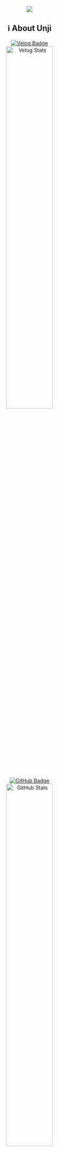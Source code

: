 <div align="center">
  <img src="https://capsule-render.vercel.app/api?type=Venom&color=ffb6c1&height=300&section=header&text=FE%20Developer&desc=✨언지의%20끄적%20기록✨&fontSize=20&fontAlignY=40&descAlignY=60&textColor=000000">
</div>

<div align="center">
  <h2>ℹ️ About Unji</h2>
  
  <!-- Velog -->
  <a href="https://velog.io/frozen_land" target="_blank">
    <img src="https://img.shields.io/badge/Velog-20C997?style=for-the-badge&logo=Velog&logoColor=white" alt="Velog Badge">
  </a>
  <div align="center">
    <a href="https://velog.io/@frozen_land">
      <img width="50%" src="https://velog-readme-stats.vercel.app/api?name=frozen_land&color=dark" alt="Velog Stats">
    </a>
  </div>
  <br>
  <!-- GitHub -->
  <a href="https://github.com/wkddnjswl7" target="_blank">
    <img src="https://img.shields.io/badge/GitHub-181717?style=for-the-badge&logo=GitHub&logoColor=white" alt="GitHub Badge">
  </a>
  <div align="center">
    <img width="50%" src="https://github-readme-stats.vercel.app/api?username=wkddnjswl7&theme=swift&show_icons=true" alt="GitHub Stats">
  </div>
  <br>
  <!-- Notion -->
  <a href="https://www.notion.so/128a89f23f19801ea372ebf1caeba63c?v=14aa89f23f1980cba0eb000cc5a7588e" target="_blank">
    <img src="https://img.shields.io/badge/Notion-000000?style=for-the-badge&logo=Notion&logoColor=white" alt="Notion Badge">
  </a>
</div>

---

<h3 align="center">🛠️ My Tech Stack</h3>

<table align="center">
  <tr>
    <td align="center">
      <h4>📚 Frameworks</h4>
    </td>
    <td align="center">
      <h4>💻 IDEs/Editors</h4>
    </td>
    <td align="center">
      <h4>📋 Languages</h4>
    </td>
  </tr>
  
  <tr>
  <td align="center">
    <img src="https://img.shields.io/badge/MUI-%230081CB.svg?style=for-the-badge&logo=mui&logoColor=white" alt="MUI">
    <img src="https://img.shields.io/badge/tailwindcss-%2338B2AC.svg?style=for-the-badge&logo=tailwind-css&logoColor=white" alt="TailwindCSS"><br>
    <img src="https://img.shields.io/badge/node.js-6DA55F?style=for-the-badge&logo=node.js&logoColor=white" alt="NodeJS"><br>
    <img src="https://img.shields.io/badge/react-%2320232a.svg?style=for-the-badge&logo=react&logoColor=%2361DAFB" alt="React">
    <img src="https://img.shields.io/badge/react_native-%2320232a.svg?style=for-the-badge&logo=react&logoColor=%2361DAFB" alt="React Native"><br>
    <img src="https://img.shields.io/badge/-React%20Query-FF4154?style=for-the-badge&logo=react%20query&logoColor=white" alt="React Query">
    <img src="https://img.shields.io/badge/React_Router-CA4245?style=for-the-badge&logo=react-router&logoColor=white" alt="React Router">
  </td>
    
  <td align="center">
    <img src="https://img.shields.io/badge/Visual%20Studio%20Code-0078d7.svg?style=for-the-badge&logo=visual-studio-code&logoColor=white" alt="Visual Studio Code"><br>
    <img src="https://img.shields.io/badge/IntelliJIDEA-000000.svg?style=for-the-badge&logo=intellij-idea&logoColor=white" alt="IntelliJ IDEA">
  </td>
    
  <td align="center">
    <img src="https://img.shields.io/badge/markdown-%23000000.svg?style=for-the-badge&logo=markdown&logoColor=white" alt="Markdown Badge" /><br>
    <img src="https://img.shields.io/badge/css3-%231572B6.svg?style=for-the-badge&logo=css3&logoColor=white" alt="CSS3 Badge" />
    <img src="https://img.shields.io/badge/html5-%23E34F26.svg?style=for-the-badge&logo=html5&logoColor=white" alt="HTML5 Badge" /><br>
    <img src="https://img.shields.io/badge/javascript-%23323330.svg?style=for-the-badge&logo=javascript&logoColor=%23F7DF1E" alt="JavaScript Badge" />
    <img src="https://img.shields.io/badge/typescript-%23007ACC.svg?style=for-the-badge&logo=typescript&logoColor=white" alt="TypeScript Badge" />
  </td>
  </tr>
</table>

